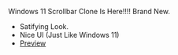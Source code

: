 Windows 11 Scrollbar Clone Is Here!!!! Brand New.

 - Satifying Look.
 - Nice UI (Just Like Windows 11)
 - [Preview](windows-11-scrollbar.netlify.app)
